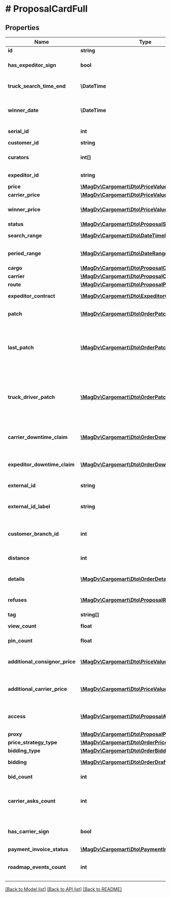 # # ProposalCardFull

## Properties

Name | Type | Description | Notes
------------ | ------------- | ------------- | -------------
**id** | **string** | Идентификатор |
**has_expeditor_sign** | **bool** | Доверенность подписана экспедитором | [optional] [default to false]
**truck_search_time_end** | **\DateTime** | Крайняя дата назначения машины | [optional]
**winner_date** | **\DateTime** | Дата и время когда был определен победитель | [optional]
**serial_id** | **int** | Порядковый номер |
**customer_id** | **string** | Id клиента |
**curators** | **int[]** | Список идентифкаторов контактных лиц |
**expeditor_id** | **string** | Идентификатор экспедитора | [optional]
**price** | [**\MagDv\Cargomart\Dto\PriceValue**](PriceValue.md) | Цена | [optional]
**carrier_price** | [**\MagDv\Cargomart\Dto\PriceValue**](PriceValue.md) | Цена | [optional]
**winner_price** | [**\MagDv\Cargomart\Dto\PriceValue**](PriceValue.md) | Цена перевозчика-победителя | [optional]
**status** | [**\MagDv\Cargomart\Dto\ProposalStatusEnum**](ProposalStatusEnum.md) | Статус |
**search_range** | [**\MagDv\Cargomart\Dto\DateTimeRange**](DateTimeRange.md) | Диапазон дат сбора заявок |
**period_range** | [**\MagDv\Cargomart\Dto\DateRange**](DateRange.md) | Диапазон дат исполнения грузоперевозки | [optional]
**cargo** | [**\MagDv\Cargomart\Dto\ProposalCargo**](ProposalCargo.md) | Груз |
**carrier** | [**\MagDv\Cargomart\Dto\ProposalCarrier**](ProposalCarrier.md) | Перевозчик | [optional]
**route** | [**\MagDv\Cargomart\Dto\ProposalPoint[]**](ProposalPoint.md) |  |
**expeditor_contract** | [**\MagDv\Cargomart\Dto\ExpeditorContract**](ExpeditorContract.md) | Данные договора | [optional]
**patch** | [**\MagDv\Cargomart\Dto\OrderPatchLastItem**](OrderPatchLastItem.md) | Запрос на изменение заказа | [optional]
**last_patch** | [**\MagDv\Cargomart\Dto\OrderPatchLastItem**](OrderPatchLastItem.md) | @deprecated Запрос на изменение заказа от экспедитора (использовать patch) | [optional]
**truck_driver_patch** | [**\MagDv\Cargomart\Dto\OrderPatchLastItem**](OrderPatchLastItem.md) | @deprecated Запрос на изменение машины и водителя в заказе (использовать patch) | [optional]
**carrier_downtime_claim** | [**\MagDv\Cargomart\Dto\OrderDowntimeClaim**](OrderDowntimeClaim.md) | Претензия о простое перевозчика Экспедитору | [optional]
**expeditor_downtime_claim** | [**\MagDv\Cargomart\Dto\OrderDowntimeClaim**](OrderDowntimeClaim.md) | Претензия о простое Экспедитора Заказчику | [optional]
**external_id** | **string** | Внешний идентификатор | [optional]
**external_id_label** | **string** | Наименование внешнего идентификатора заказа | [optional]
**customer_branch_id** | **int** | Идентификатор дочерней компании отправителя | [optional]
**distance** | **int** | Общее расстояние по заказу (м) | [optional]
**details** | [**\MagDv\Cargomart\Dto\OrderDetails[]**](OrderDetails.md) | Список деталей/комментариев/описаний заказа | [optional]
**refuses** | [**\MagDv\Cargomart\Dto\ProposalRefuse[]**](ProposalRefuse.md) | Отказы от заказа Экспедитора | [optional]
**tag** | **string[]** | Тэги заказа | [optional]
**view_count** | **float** | Количество просмотров | [optional]
**pin_count** | **float** | Количество сохранений | [optional]
**additional_consignor_price** | [**\MagDv\Cargomart\Dto\PriceValue**](PriceValue.md) | Дополнительная надбавка для цены отправителя | [optional]
**additional_carrier_price** | [**\MagDv\Cargomart\Dto\PriceValue**](PriceValue.md) | Дополнительная надбавка для цены перевозчика | [optional]
**access** | [**\MagDv\Cargomart\Dto\ProposalAccess**](ProposalAccess.md) | Описание доступных действий по объекту. |
**proxy** | [**\MagDv\Cargomart\Dto\ProposalProxy**](ProposalProxy.md) |  | [optional]
**price_strategy_type** | [**\MagDv\Cargomart\Dto\OrderPriceStrategyType**](OrderPriceStrategyType.md) |  | [optional]
**bidding_type** | [**\MagDv\Cargomart\Dto\OrderBiddingType**](OrderBiddingType.md) |  | [optional]
**bidding** | [**\MagDv\Cargomart\Dto\OrderDraftExpeditorBidding**](OrderDraftExpeditorBidding.md) | Настройки торгов | [optional]
**bid_count** | **int** | Количество ставок на заказ | [optional]
**carrier_asks_count** | **int** | Количество оставленных ставок перевозчиков по заявке | [optional]
**has_carrier_sign** | **bool** | Подписана заявка перевозчиком-победителем | [optional] [default to false]
**payment_invoice_status** | [**\MagDv\Cargomart\Dto\PaymentInvoiceStatus[]**](PaymentInvoiceStatus.md) |  | [optional]
**roadmap_events_count** | **int** | Количество событий требующих действия |

[[Back to Model list]](../../README.md#models) [[Back to API list]](../../README.md#endpoints) [[Back to README]](../../README.md)
